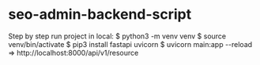 # seo-admin-backend-script
Step by step run project in local:
$ python3 -m venv venv 
$ source venv/bin/activate
$ pip3 install fastapi uvicorn
$ uvicorn main:app --reload
=> http://localhost:8000/api/v1/resource